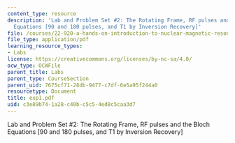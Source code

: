 ```yaml
---
content_type: resource
description: 'Lab and Problem Set #2: The Rotating Frame, RF pulses and the Bloch
  Equations [90 and 180 pulses, and T1 by Inversion Recovery]'
file: /courses/22-920-a-hands-on-introduction-to-nuclear-magnetic-resonance-january-iap-1997/c3e89b741a28c40bc5c54ed8c5caa3d7_exp1.pdf
file_type: application/pdf
learning_resource_types:
- Labs
license: https://creativecommons.org/licenses/by-nc-sa/4.0/
ocw_type: OCWFile
parent_title: Labs
parent_type: CourseSection
parent_uid: 7675cf71-28db-9477-c7df-6e5a95f244a0
resourcetype: Document
title: exp1.pdf
uid: c3e89b74-1a28-c40b-c5c5-4ed8c5caa3d7
---
```

Lab and Problem Set #2: The Rotating Frame, RF pulses and the Bloch Equations [90 and 180 pulses, and T1 by Inversion Recovery]